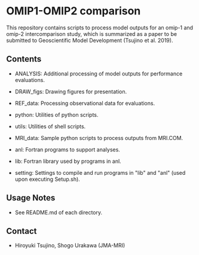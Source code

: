 OMIP1-OMIP2 comparison
========

  This repository contains scripts to process model outputs
  for an omip-1 and omip-2 intercomparison study,
  which is summarized as a paper to be submitted
  to Geoscientific Model Development (Tsujino et al. 2019).


Contents
--------

  * ANALYSIS: Additional processing of model outputs for performance evaluations.

  * DRAW_figs: Drawing figures for presentation.

  * REF_data: Processing observational data for evaluations.

  * python: Utilities of python scripts.

  * utils: Utilities of shell scripts.

  * MRI_data: Sample python scripts to process outputs from MRI.COM.

  * anl: Fortran programs to support analyses.

  * lib: Fortran library used by programs in anl.

  * setting: Settings to compile and run programs in "lib" and "anl" (used upon executing Setup.sh).


Usage Notes
--------

  * See README.md of each directory.


Contact
--------

  * Hiroyuki Tsujino, Shogo Urakawa (JMA-MRI)
